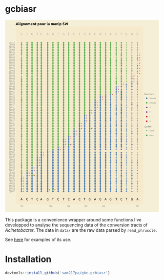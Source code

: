 # gcbiasr

![plot_align example](img/sw_tract-1.png)

This package is a convenience wrapper around some functions I've developped to
analyse the sequencing data of the conversion tracts of *Acinetobacter*. The
data in `data/` are the raw data parsed by `read_phruscle`. 

See
[here](http://sam217pa.github.io/gbc-seq_mars/anl/phruscle_call/phruscle_call.html)
for examples of its use. 

# Installation

```r
devtools::install_github('sam217pa/gbc-gcbiasr')
```
